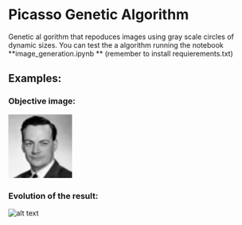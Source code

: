  # Picasso Genetic Algorithm

 Genetic al gorithm that repoduces images using gray scale circles of dynamic sizes. You can test the a
 algorithm running the notebook  **image_generation.ipynb ** (remember to install requierements.txt)


 ## Examples: 
 ### Objective image:
![alt text](https://github.com/Riloro/genetic-algorithm-picasso/blob/master/feynman.png)


### Evolution of the result:
![alt text](https://github.com/Riloro/genetic-algorithm-picasso/blob/master/gifs/Feynman_final_2.gif)